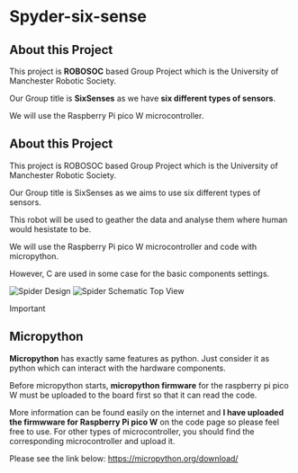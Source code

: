 # Spyder-six-sense
## About this Project
This project is **ROBOSOC** based Group Project which is the University of Manchester Robotic Society.

Our Group title is **SixSenses** as we have **six different types of sensors**.

We will use the Raspberry Pi pico W microcontroller.

## About this Project
This project is ROBOSOC based Group Project which is the University of Manchester Robotic Society.

Our Group title is SixSenses as we aims to use six different types of sensors.

This robot will be used to geather the data and analyse them where human would hesistate to be.

We will use the Raspberry Pi pico W microcontroller and code with micropython.

However, C are used in some case for the basic components settings. 

![Spider Design](https://github.com/doyun-gu/SPYDER/assets/128914278/4de50b91-f7b9-4c4d-a30a-c7b7dd0d9960)
![Spider Schematic Top View](https://github.com/doyun-gu/SPYDER/assets/128914278/429366fc-0fdc-487c-ba20-b93adb9a900c)

>[!IMPORTANT]
>## Micropython
>**Micropython** has exactly same features as python. Just consider it as python which can interact with the hardware components.
>
>Before micropython starts, **micropython firmware** for the raspberry pi pico W must be uploaded to the board first so that it can read the code.
>
>More information can be found easily on the internet and **I have uploaded the firmwware for Raspberry Pi pico W** on the code page so please feel free to use.
>For other types of microcontroller, you should find the corresponding microcontroller and upload it.
>
>Please see the link below:
>https://micropython.org/download/
